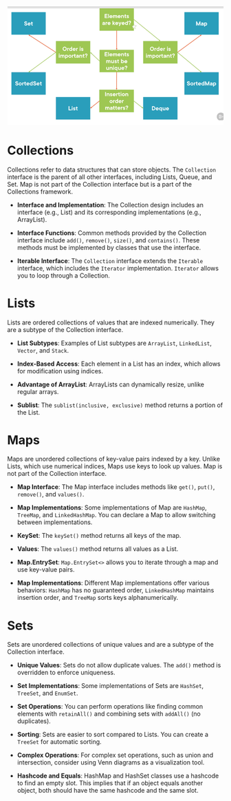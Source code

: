 
![img.png](img.png)
# Collections

Collections refer to data structures that can store objects. The `Collection` interface is the parent of all other interfaces, including Lists, Queue, and Set. Map is not part of the Collection interface but is a part of the Collections framework.

- **Interface and Implementation**: The Collection design includes an interface (e.g., List) and its corresponding implementations (e.g., ArrayList).

- **Interface Functions**: Common methods provided by the Collection interface include `add()`, `remove()`, `size()`, and `contains()`. These methods must be implemented by classes that use the interface.

- **Iterable Interface**: The `Collection` interface extends the `Iterable` interface, which includes the `Iterator` implementation. `Iterator` allows you to loop through a Collection.

# Lists

Lists are ordered collections of values that are indexed numerically. They are a subtype of the Collection interface.

- **List Subtypes**: Examples of List subtypes are `ArrayList`, `LinkedList`, `Vector`, and `Stack`.

- **Index-Based Access**: Each element in a List has an index, which allows for modification using indices.

- **Advantage of ArrayList**: ArrayLists can dynamically resize, unlike regular arrays.

- **Sublist**: The `sublist(inclusive, exclusive)` method returns a portion of the List.

# Maps

Maps are unordered collections of key-value pairs indexed by a key. Unlike Lists, which use numerical indices, Maps use keys to look up values. Map is not part of the Collection interface.

- **Map Interface**: The Map interface includes methods like `get()`, `put()`, `remove()`, and `values()`.

- **Map Implementations**: Some implementations of Map are `HashMap`, `TreeMap`, and `LinkedHashMap`. You can declare a Map to allow switching between implementations.

- **KeySet**: The `keySet()` method returns all keys of the map.

- **Values**: The `values()` method returns all values as a List.

- **Map.EntrySet**: `Map.EntrySet<>` allows you to iterate through a map and use key-value pairs.

- **Map Implementations**: Different Map implementations offer various behaviors: `HashMap` has no guaranteed order, `LinkedHashMap` maintains insertion order, and `TreeMap` sorts keys alphanumerically.

# Sets

Sets are unordered collections of unique values and are a subtype of the Collection interface.

- **Unique Values**: Sets do not allow duplicate values. The `add()` method is overridden to enforce uniqueness.

- **Set Implementations**: Some implementations of Sets are `HashSet`, `TreeSet`, and `EnumSet`.

- **Set Operations**: You can perform operations like finding common elements with `retainAll()` and combining sets with `addAll()` (no duplicates).

- **Sorting**: Sets are easier to sort compared to Lists. You can create a `TreeSet` for automatic sorting.

- **Complex Operations**: For complex set operations, such as union and intersection, consider using Venn diagrams as a visualization tool.

- **Hashcode and Equals**: HashMap and HashSet classes use a hashcode to find an empty slot. This implies that if an object equals another object, both should have the same hashcode and the same slot. 
